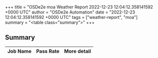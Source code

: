 +++
title = "OSDe2e moa Weather Report 2022-12-23 12:04:12.358141592 +0000 UTC"
author = "OSDe2e Automation"
date = "2022-12-23 12:04:12.358141592 +0000 UTC"
tags = ["weather-report", "moa"]
summary = "<table class=\"summary\"></table>"
+++
## Summary

| Job Name | Pass Rate | More detail |
|----------|-----------|-------------|




